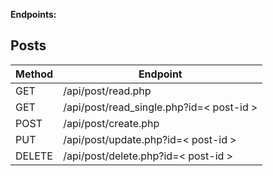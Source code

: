 **Endpoints:**

## Posts
| Method | Endpoint |
|--|--|
| GET | /api/post/read.php |
| GET | /api/post/read_single.php?id=< post-id > | 
| POST | /api/post/create.php | 
| PUT | /api/post/update.php?id=< post-id > | 
| DELETE | /api/post/delete.php?id=< post-id > | 
